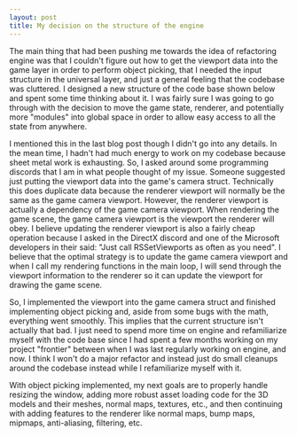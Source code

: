 ```yaml
---
layout: post
title: My decision on the structure of the engine
---
```


The main thing that had been pushing me towards the idea of refactoring engine was that I couldn't figure out how to get the
viewport data into the game layer in order to perform object picking, that I needed the input structure in the universal
layer, and just a general feeling that the codebase was cluttered. I designed a new structure of the code base shown below
and spent some time thinking about it. I was fairly sure I was going to go through with the decision to move the game state,
renderer, and potentially more "modules" into global space in order to allow easy access to all the state from anywhere.

I mentioned this in the last blog post though I didn't go into any details. In the mean time, I hadn't had much energy to work on my codebase because sheet metal work is exhausting. So, I asked around some programming discords that I am in what
people thought of my issue. Someone suggested just putting the viewport data into the game's camera struct. Technically this
does duplicate data because the renderer viewport will normally be the same as the game camera viewport. However, the
renderer viewport is actually a dependency of the game camera viewport. When rendering the game scene, the game camera
viewport is the viewport the renderer will obey. I believe updating the renderer viewport is also a fairly cheap operation
because I asked in the DirectX discord and one of the Microsoft developers in their said: "Just call RSSetViewports as often as you need". I believe that the optimal strategy is to update the game camera viewport and when I call my rendering
functions in the main loop, I will send through the viewport information to the renderer so it can update the viewport for
drawing the game scene.

So, I implemented the viewport into the game camera struct and finished implementing object picking and, aside from some bugs
with the math, everything went smoothly. This implies that the current structure isn't actually that bad. I just need to
spend more time on engine and refamiliarize myself with the code base since I had spent a few months working on my project
"frontier" between when I was last regularly working on engine, and now. I think I won't do a major refactor and instead just
do small cleanups around the codebase instead while I refamiliarize myself with it.

With object picking implemented, my next goals are to properly handle resizing the window, adding more robust asset loading
code for the 3D models and their meshes, normal maps, textures, etc., and then continuing with adding features to the
renderer like normal maps, bump maps, mipmaps, anti-aliasing, filtering, etc.